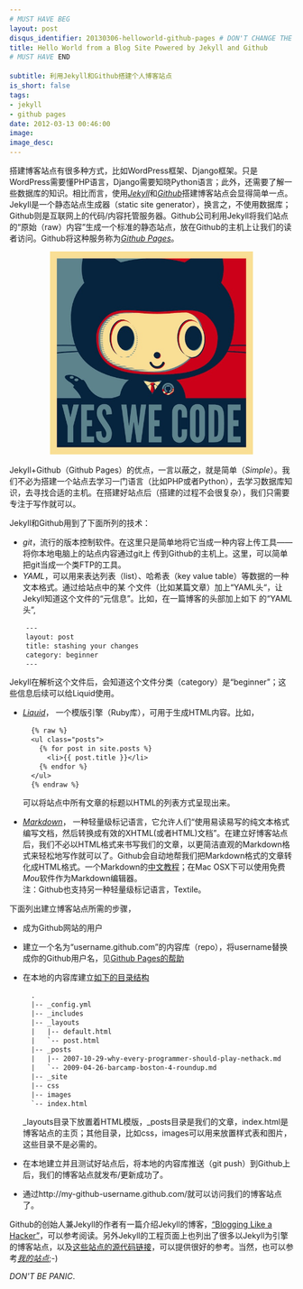 ```yaml
---
# MUST HAVE BEG
layout: post
disqus_identifier: 20130306-helloworld-github-pages # DON'T CHANGE THE VALUE ONCE SET
title: Hello World from a Blog Site Powered by Jekyll and Github
# MUST HAVE END

subtitle: 利用Jekyll和Github搭建个人博客站点
is_short: false
tags: 
- jekyll
- github pages
date: 2012-03-13 00:46:00
image: 
image_desc: 
---
```


搭建博客站点有很多种方式，比如WordPress框架、Django框架。只是WordPress需要懂PHP语言，Django需要知晓Python语言；此外，还需要了解一些数据库的知识。相比而言，使用[*Jekyll*](https://github.com/mojombo/jekyll)和[*Github*](https://github.com/)搭建博客站点会显得简单一点。Jekyll是一个静态站点生成器（static site generator），换言之，不使用数据库；Github则是互联网上的代码/内容托管服务器。Github公司利用Jekyll将我们站点的“原始（raw）内容”生成一个标准的静态站点，放在Github的主机上让我们的读者访问。Github将这种服务称为[*Github Pages*](http://pages.github.com/)。

<!-- at least one blank line before <div>, <p>, <pre> or <table>,
and one blank after </div>.
but you can use <span>, <cite>, <del> freely -->
<div style="text-align: center;">
  <img src="/images/blog/baracktocat.jpg" alt="github artwork" style="width:360px;">
</div>

Jekyll+Github（Github Pages）的优点，一言以蔽之，就是简单（*Simple*）。我们不必为搭建一个站点去学习一门语言（比如PHP或者Python），去学习数据库知识，去寻找合适的主机。在搭建好站点后（搭建的过程不会很复杂），我们只需要专注于写作就可以。

Jekyll和Github用到了下面所列的技术：  

* *git*，流行的版本控制软件。在这里只是简单地将它当成一种内容上传工具——将你本地电脑上的站点内容通过git上
  传到Github的主机上。这里，可以简单把git当成一个类FTP的工具。
* *YAML*，可以用来表达列表（list）、哈希表（key value table）等数据的一种文本格式。通过给站点中的某
  个文件（比如某篇文章）加上“YAML头“，让Jekyll知道这个文件的“元信息”。比如，在一篇博客的头部加上如下
  的“YAML头”,    
<!--more-->
  
        ---
        layout: post
        title: stashing your changes
        category: beginner
        ---
  
  Jekyll在解析这个文件后，会知道这个文件分类（category）是“beginner”；这些信息后续可以给Liquid使用。

* [*Liquid*](https://github.com/Shopify/liquid/wiki)， 一个模版引擎（Ruby库），可用于生成HTML内容。比如，

        {% raw %}
        <ul class="posts">
          {% for post in site.posts %}
            <li>{{ post.title }}</li>
          {% endfor %}
        </ul>
        {% endraw %}
  可以将站点中所有文章的标题以HTML的列表方式呈现出来。  
* [*Markdown*](http://zh.wikipedia.org/wiki/Markdown)， 一种轻量级标记语言，它允许人们“使用易读易写的纯文本格式编写文档，然后转换成有效的XHTML(或者HTML)文档”。在建立好博客站点后，我们不必以HTML格式来书写我们的文章，以更简洁直观的Markdown格式来轻松地写作就可以了。Github会自动地帮我们把Markdown格式的文章转化成HTML格式。一个Markdown的[中文教程](http://wowubuntu.com/markdown/)；在Mac OSX下可以使用免费*Mou*软件作为Markdown编辑器。  
注：Github也支持另一种轻量级标记语言，Textile。

下面列出建立博客站点所需的步骤，  

- 成为Github网站的用户
- 建立一个名为“username.github.com”的内容库（repo），将username替换成你的Github用户名，见[Github Pages的帮助](https://help.github.com/articles/user-organization-and-project-pages)
- 在本地的内容库建立[如下的目录结构](https://github.com/mojombo/jekyll/wiki/usage)

        .
        |-- _config.yml
        |-- _includes
        |-- _layouts
        |   |-- default.html
        |   `-- post.html
        |-- _posts
        |   |-- 2007-10-29-why-every-programmer-should-play-nethack.md
        |   `-- 2009-04-26-barcamp-boston-4-roundup.md
        |-- _site
        |-- css
        |-- images
        `-- index.html
        
  \_layouts目录下放置着HTML模版，\_posts目录是我们的文章，index.html是博客站点的主页；其他目录，比如css，images可以用来放置样式表和图片，这些目录不是必需的。
- 在本地建立并且测试好站点后，将本地的内容库推送（git push）到Github上后，我们的博客站点就发布/更新成功了。
- 通过http://my-github-username.github.com/就可以访问我们的博客站点了。

Github的创始人兼Jekyll的作者有一篇介绍Jekyll的博客，[“Blogging Like a Hacker”](http://tom.preston-werner.com/2008/11/17/blogging-like-a-hacker.html)，可以参考阅读。另外Jekyll的工程页面上也列出了很多以Jekyll为引擎的博客站点，以及[这些站点的源代码链接](https://github.com/mojombo/jekyll/wiki/sites)，可以提供很好的参考。当然，也可以参考[*我的站点*](https://github.com/RockHong/rockhong.github.com);-)

*DON'T BE PANIC*.


